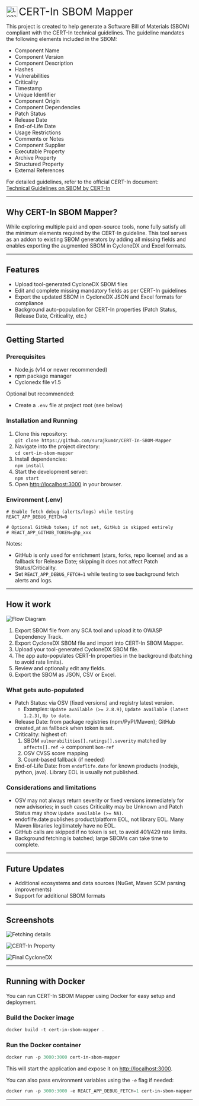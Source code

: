 <img src="public/logo.png" alt="Logo" style="height: 30px; vertical-align: middle;"> <span style="font-size: 2em; vertical-align: middle;">CERT-In SBOM Mapper</span>

This project is created to help generate a Software Bill of Materials (SBOM) compliant with the CERT-In technical guidelines. The guideline mandates the following elements included in the SBOM:

- Component Name  
- Component Version  
- Component Description  
- Hashes  
- Vulnerabilities  
- Criticality  
- Timestamp  
- Unique Identifier  
- Component Origin  
- Component Dependencies  
- Patch Status  
- Release Date  
- End-of-Life Date  
- Usage Restrictions  
- Comments or Notes  
- Component Supplier  
- Executable Property  
- Archive Property  
- Structured Property  
- External References  

For detailed guidelines, refer to the official CERT-In document:  
[Technical Guidelines on SBOM by CERT-In](https://www.cert-in.org.in/PDF/TechnicalGuidelines-on-SBOM,QBOM&CBOM,AIBOM_and_HBOM_ver2.0.pdf)

---

## Why CERT-In SBOM Mapper?

While exploring multiple paid and open-source tools, none fully satisfy all the minimum elements required by the CERT-In guideline. This tool serves as an addon to existing SBOM generators by adding all missing fields and enables exporting the augmented SBOM in CycloneDX and Excel formats.

---

## Features

- Upload tool-generated CycloneDX SBOM files  
- Edit and complete missing mandatory fields as per CERT-In guidelines  
- Export the updated SBOM in CycloneDX JSON and Excel formats for compliance
- Background auto-population for CERT-In properties (Patch Status, Release Date, Criticality, etc.)

---

## Getting Started

### Prerequisites

- Node.js (v14 or newer recommended)  
- npm package manager
- Cyclonedx file v1.5

Optional but recommended:
- Create a `.env` file at project root (see below)

### Installation and Running

1. Clone this repository:  
`git clone https://github.com/surajkum4r/CERT-In-SBOM-Mapper`
2. Navigate into the project directory:  
`cd cert-in-sbom-mapper`
3. Install dependencies:  
`npm install`
4. Start the development server:  
`npm start`
5. Open [http://localhost:3000](http://localhost:3000) in your browser.

### Environment (.env)


```
# Enable fetch debug (alerts/logs) while testing
REACT_APP_DEBUG_FETCH=0

# Optional GitHub token; if not set, GitHub is skipped entirely
# REACT_APP_GITHUB_TOKEN=ghp_xxx
```

Notes:
- GitHub is only used for enrichment (stars, forks, repo license) and as a fallback for Release Date; skipping it does not affect Patch Status/Criticality.
- Set `REACT_APP_DEBUG_FETCH=1` while testing to see background fetch alerts and logs.

---

## How it work
![Flow Diagram](/public/flow.png)

1. Export SBOM file from any SCA tool and upload it to OWASP Dependency Track.
2. Export CycloneDX SBOM file and import into CERT-In SBOM Mapper.
3. Upload your tool-generated CycloneDX SBOM file.  
4. The app auto-populates CERT-In properties in the background (batching to avoid rate limits).  
5. Review and optionally edit any fields.  
6. Export the SBOM as JSON, CSV or Excel.

### What gets auto-populated

- Patch Status: via OSV (fixed versions) and registry latest version.  
  - Examples: `Update available (>= 2.8.9)`, `Update available (latest 1.2.3)`, `Up to date`.
- Release Date: from package registries (npm/PyPI/Maven); GitHub created_at as fallback when token is set.  
- Criticality: highest of:  
  1) SBOM `vulnerabilities[].ratings[].severity` matched by `affects[].ref` → component `bom-ref`  
  2) OSV CVSS score mapping  
  3) Count-based fallback (if needed)
- End-of-Life Date: from `endoflife.date` for known products (nodejs, python, java). Library EOL is usually not published.

### Considerations and limitations

- OSV may not always return severity or fixed versions immediately for new advisories; in such cases Criticality may be Unknown and Patch Status may show `Update available (>= NA)`.
- endoflife.date publishes product/platform EOL, not library EOL. Many Maven libraries legitimately have no EOL.
- GitHub calls are skipped if no token is set, to avoid 401/429 rate limits.
- Background fetching is batched; large SBOMs can take time to complete.

---

## Future Updates

- Additional ecosystems and data sources (NuGet, Maven SCM parsing improvements)
- Support for additional SBOM formats

---


## Screenshots

![Fetching details](/public/demo1.png)

![CERT-In Property](/public/demo2.png)

![Final CycloneDX](/public/demo3.png)

---

## Running with Docker

You can run CERT-In SBOM Mapper using Docker for easy setup and deployment.

### Build the Docker image

```powershell
docker build -t cert-in-sbom-mapper .
```

### Run the Docker container

```powershell
docker run -p 3000:3000 cert-in-sbom-mapper
```

This will start the application and expose it on [http://localhost:3000](http://localhost:3000).

You can also pass environment variables using the `-e` flag if needed:

```powershell
docker run -p 3000:3000 -e REACT_APP_DEBUG_FETCH=1 cert-in-sbom-mapper
```

---